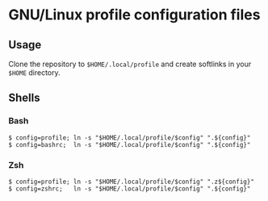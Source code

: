 # GNU/Linux profile configuration files  

## Usage

Clone the repository to `$HOME/.local/profile` and create softlinks in your `$HOME` directory.

## Shells

### Bash

```console
$ config=profile; ln -s "$HOME/.local/profile/$config" ".${config}"
$ config=bashrc;  ln -s "$HOME/.local/profile/$config" ".${config}"
```

### Zsh

```console
$ config=profile; ln -s "$HOME/.local/profile/$config" ".z${config}"
$ config=zshrc;   ln -s "$HOME/.local/profile/$config" ".${config}"
```
